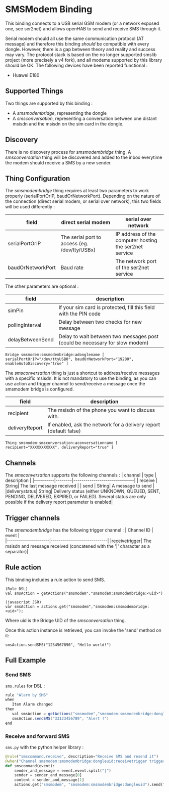 # SMSModem Binding

This binding connects to a USB serial GSM modem (or a network exposed one, see ser2net) and allows openHAB to send and receive SMS through it.

Serial modem should all use the same communication protocol (AT message) and therefore this binding _should_ be compatible with every dongle. However, there is a gap between theory and reality and success may vary. The protocol stack is based on the no longer supported smslib project (more precisely a v4 fork), and all modems supported by this library should be OK. The following devices have been reported functional :

-  Huawei E180

## Supported Things

Two things are supported by this binding :

- A *smsmodembridge*, representing the dongle
- A *smsconversation*, representing a conversation between one distant msisdn and the msisdn on the sim card in the dongle.

## Discovery

There is no discovery process for *smsmodembridge* thing.
A *smsconversation* thing will be discovered and added to the inbox everytime the modem should receive a SMS by a new sender.

## Thing Configuration

The *smsmodembridge* thing requires at least two parameters to work properly (serialPortOrIP, baudOrNetworkPort).
Depending on the nature of the connection (direct serial modem, or serial over network), this two fields will be used differently :

| field | direct serial modem   | serial over network                  |
|-------|--------------------------|-----------------------------------|
|serialPortOrIP| The serial port to access (eg. /dev/tty/USBx) | IP address of the computer hosting the ser2net service|
|baudOrNetworkPort| Baud rate                                 | The network port of the ser2net service |

The other parameters are optional :

| field | description     |
|-------|--------------------------------------|
|simPin          |If your sim card is protected, fill this field with the PIN code|
|pollingInterval| Delay between two checks for new message|
|delayBetweenSend|Delay to wait between two messages post (could be necessary for slow modem)|

```
Bridge smsmodem:smsmodembridge:adonglename [ serialPortOrIP="/dev/ttyUSB0", baudOrNetworkPort="19200", enableAutoDiscovery="true" ]
```

The *smsconversation* thing is just a shortcut to address/receive messages with a specific msisdn. It is not mandatory to use the binding, as you can use action and trigger channel to send/receive a message once the smsmodem bridge is configured.

| field | description               |
|-------|--------------------------|
| recipient | The msisdn of the phone you want to discuss with.|
| deliveryReport | If enabled, ask the network for a delivery report (default false)|

```
Thing smsmodem:smsconversation:aconversationname [ recipient="XXXXXXXXXXX", deliveryReport="true" ]
```

## Channels

The *smsconversation* supports the following channels :
| channel  | type   | description                  |
|----------|--------|------------------------------|
| receive | String| The last message received |
| send | String| A message to send |
|deliverystatus| String| Delivery status (either UNKNOWN, QUEUED, SENT, PENDING, DELIVERED, EXPIRED, or FAILED). Several status are only possible if the delivery report parameter is enabled|

## Trigger channels

The *smsmodembridge* has the following trigger channel :
| Channel ID          | event                      |  
|---------------------|----------------------------|
|receivetrigger| The msisdn and message received (concatened with the '\|' character as a separator)|


## Rule action

This binding includes a rule action to send SMS.

```
(Rule DSL)
val smsAction = getActions("smsmodem","smsmodem:smsmodembridge:<uid>")
```

```
(javascript JSR)
var smsAction = actions.get("smsmodem","smsmodem:smsmodembridge:<uid>");
```

Where uid is the Bridge UID of the *smsconversation* thing.

Once this action instance is retrieved, you can invoke the 'send' method on it:

```
smsAction.sendSMS("1234567890", "Hello world!")
```

## Full Example

### Send SMS

`sms.rules` for DSL :

```java
rule "Alarm by SMS"
when
   Item Alarm changed
then
   val smsAction = getActions("smsmodem","smsmodem:smsmodembridge:dongleuid")
   smsAction.sendSMS("33123456789", "Alert !")
end
```

### Receive and forward SMS

`sms.py` with the python helper library :

```python
@rule("smscommand.receive", description="Receive SMS and resend it")
@when("Channel smsmodem:smsmodembridge:dongleuid:receivetrigger triggered")
def smscommand(event):
    sender_and_message = event.event.split("|")
    sender = sender_and_message[0]
    content = sender_and_message[1]
    actions.get("smsmodem", "smsmodem:smsmodembridge:dongleuid").send("336123456789", sender + "send the following message:" + content)
```
